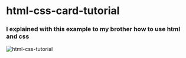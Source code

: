 # html-css-card-tutorial

### I explained with this example to my brother how to use html and css

![html-css-tutorial](https://user-images.githubusercontent.com/62818757/175834516-cbbaae78-0f57-48e7-908c-c2da6db99e59.png)
